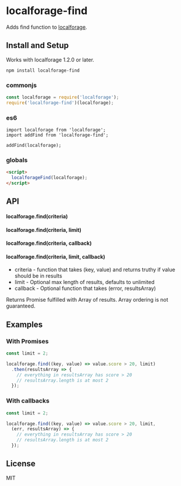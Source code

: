 # localforage-find

Adds find function to [localforage](http://mozilla.github.io/localForage/).

## Install and Setup

Works with localforage 1.2.0 or later.

```
npm install localforage-find
```

### commonjs

```javascript
const localforage = require('localforage');
require('localforage-find')(localforage);
```

### es6

```
import localforage from 'localforage';
import addFind from 'localforage-find';

addFind(localforage);
```

### globals

```html
<script>
  localforageFind(localforage);
</script>
```

## API

#### localforage.find(criteria)
#### localforage.find(criteria, limit)
#### localforage.find(criteria, callback)
#### localforage.find(criteria, limit, callback)

- criteria - function that takes (key, value) and returns truthy if value should be in results
- limit - Optional max length of results, defaults to unlimited
- callback - Optional function that takes (error, resultsArray)

Returns Promise fulfilled with Array of results. Array ordering is not guaranteed.

## Examples

### With Promises

```js
const limit = 2;

localforage.find((key, value) => value.score > 20, limit)
  .then(resultsArray => {
    // everything in resultsArray has score > 20
    // resultsArray.length is at most 2
  });
```

### With callbacks

```js
const limit = 2;

localforage.find((key, value) => value.score > 20, limit,
  (err, resultsArray) => {
    // everything in resultsArray has score > 20
    // resultsArray.length is at most 2
  });
```

## License

MIT

